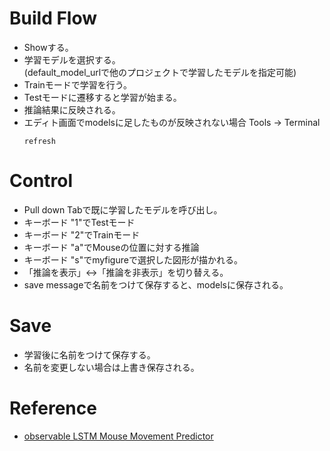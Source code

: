 # Build Flow
- Showする。
- 学習モデルを選択する。  
  (default_model_urlで他のプロジェクトで学習したモデルを指定可能)
- Trainモードで学習を行う。
- Testモードに遷移すると学習が始まる。
- 推論結果に反映される。
- エディト画面でmodelsに足したものが反映されない場合
  Tools -> Terminal
  ```
  refresh
  ```

# Control 
- Pull down Tabで既に学習したモデルを呼び出し。
- キーボード "1"でTestモード  
- キーボード "2"でTrainモード  
- キーボード "a"でMouseの位置に対する推論  
- キーボード "s"でmyfigureで選択した図形が描かれる。
- 「推論を表示」<->「推論を非表示」を切り替える。
- save messageで名前をつけて保存すると、modelsに保存される。  

# Save  
- 学習後に名前をつけて保存する。
- 名前を変更しない場合は上書き保存される。
  


# Reference
- [observable LSTM Mouse Movement Predictor](https://observablehq.com/@kiyu/tensorflow-js-lstm-mouse-movement-predictor)